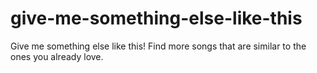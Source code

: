 # give-me-something-else-like-this
Give me something else like this! Find more songs that are similar to the ones you already love.
